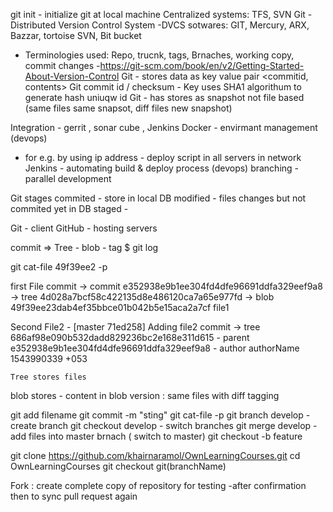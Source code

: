 git init - initialize git at local machine
Centralized systems: TFS, SVN 
Git - Distributed Version Control System
   -DVCS sotwares: GIT, Mercury, ARX, Bazzar, tortoise SVN, Bit bucket
   - Terminologies used:  Repo, trucnk, tags, Brnaches, working copy, commit changes
   -https://git-scm.com/book/en/v2/Getting-Started-About-Version-Control
Git - stores data as key  value pair <commitid, contents>
Git commit id / checksum - Key uses SHA1 algorithum to generate hash uniuqw id 
Git - has stores as snapshot  not file based 
(same files same snapsot, diff files new snapshot)

Integration - gerrit , sonar cube , Jenkins
Docker - envirmant management (devops) 
   - for e.g. by using ip address - deploy script in all servers in network
Jenkins - automating build & deploy process (devops)
branching - parallel development

Git stages 
commited - store in local DB
modified - files changes but not commited yet in DB
staged - 

Git - client 
GitHub - hosting servers 

commit => Tree - blob - tag
$ git log

git cat-file 49f39ee2 -p

first File 
   commit -> commit e352938e9b1ee304fd4dfe96691ddfa329eef9a8 
             -> tree 4d028a7bcf58c422135d8e486120ca7a65e977fd
			 -> blob 49f39ee23dab4ef35bbce01b042b5e15aca2a7cf    file1
 
Second File2 - [master 71ed258] Adding file2
   commit -> tree 686af98e090b532dadd829236bc2e168e311d615
			- parent e352938e9b1ee304fd4dfe96691ddfa329eef9a8
			- author authorName 1543990339 +053
			
	Tree stores files 
blob stores - content in blob 
version : same files with diff tagging 

git add filename
git commit -m "sting"
git cat-file <first6charactersof treeorblob> -p
git branch develop - create branch
git checkout develop - switch branches 
git merge develop - add files into master brnach ( switch to master)
git checkout -b feature
	
git clone https://github.com/khairnaramol/OwnLearningCourses.git
cd OwnLearningCourses
git checkout git(branchName)

Fork : create complete copy of repository for testing
      -after confirmation then to sync pull request again
